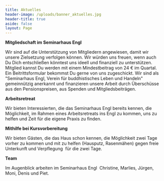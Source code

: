 ```yaml
---
title: Aktuelles
header-image: /uploads/banner_aktuelles.jpg
header-title: true
aside: false
layout: Page
---
```

**Mitgliedschaft im Seminarhaus Engl**

Wir sind auf die Unterstützung von Mitgliedern angewiesen, damit wir unsere Zielsetzung verfolgen können. Wir würden uns freuen, wenn auch Du Dich entschließen könntest uns ideell und finanziell zu unterstützen. Mitglied kannst Du werden mit einem Mindestbeitrag von 24 € im Quartal. Ein Beitrittsformular bekommst Du gerne von uns zugeschickt. Wir sind als "Seminarhaus Engl, Verein für buddhistisches Leben und Handeln" gemeinnützig anerkannt und finanzieren unsere Arbeit durch Überschüsse aus den Pensionspreisen, aus Spenden und Mitgliedsbeiträgen.

**Arbeitsretreat**

Wir bieten Interessierten, die das Seminarhaus Engl bereits kennen, die Möglichkeit, im Rahmen eines Arbeitsretreats ins Engl zu kommen, uns zu helfen und Zeit für die eigene Praxis zu finden.

**Mithilfe bei Kursvorbereitung**

Wir bieten Gästen, die das Haus schon kennen, die Möglichkeit zwei Tage vorher zu kommen und mit zu helfen (Hausputz, Rasenmähen) gegen freie Unterkunft und Verpflegung  für die zwei Tage.

**Team**

Im Augenblick arbeiten im Seminarhaus Engl  Christine, Marlies, Jürgen, Moni, Denis und Piet.
